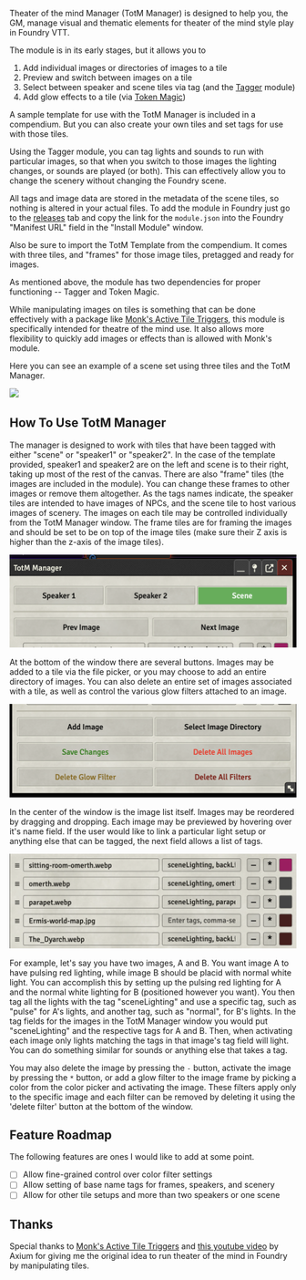 Theater of the mind Manager (TotM Manager) is designed to help you, the GM, manage visual and thematic elements for theater of the mind style play in Foundry VTT.

The module is in its early stages, but it allows you to 

1. Add individual images or directories of images to a tile
2. Preview and switch between images on a tile
3. Select between speaker and scene tiles via tag (and the [Tagger](https://github.com/fantasycalendar/FoundryVTT-Tagger) module)
4. Add glow effects to a tile (via [Token Magic](https://github.com/Feu-Secret/Tokenmagic))

A sample template for use with the TotM Manager is included in a compendium. But you can also create your own tiles and set tags for use with those tiles.

Using the Tagger module, you can tag lights and sounds to run with particular images, so that when you switch to those images the lighting changes, or sounds are played (or both). This can effectively allow you to change the scenery without changing the Foundry scene.

All tags and image data are stored in the metadata of the scene tiles, so nothing is altered in your actual files. To add the module in Foundry just go to the [releases](https://github.com/LichFactory-Games/TotM-Manager/releases) tab and copy the link for the `module.json` into the Foundry "Manifest URL" field in the "Install Module" window.

Also be sure to import the TotM Template from the compendium. It comes with three tiles, and "frames" for those image tiles, pretagged and ready for images. 

As mentioned above, the module has two dependencies for proper functioning -- Tagger and Token Magic. 

While manipulating images on tiles is something that can be done effectively with a package like [Monk's Active Tile Triggers](https://github.com/ironmonk88/monks-active-tiles), this module is specifically intended for theatre of the mind use. It also allows more flexibility to quickly add images or effects than is allowed with Monk's module. 

Here you can see an example of a scene set using three tiles and the TotM Manager.

![](./screenshots/totmm-screenshot.png)

## How To Use TotM Manager

The manager is designed to work with tiles that have been tagged with either "scene" or "speaker1" or "speaker2". In the case of the template provided, speaker1 and speaker2 are on the left and scene is to their right, taking up most of the rest of the canvas. There are also "frame" tiles (the images are included in the module). You can change these frames to other images or remove them altogether. As the tags names indicate, the speaker tiles are intended to have images of NPCs, and the scene tile to host various images of scenery. The images on each tile may be controlled individually from the TotM Manager window. The frame tiles are for framing the images and should be set to be on top of the image tiles (make sure their Z axis is higher than the z-axis of the image tiles). 

![](./screenshots/totmm-screenshot-buttons.png)

At the bottom of the window there are several buttons. Images may be added to a tile via the file picker, or you may choose to add an entire directory of images. You can also delete an entire set of images associated with a tile, as well as control the various glow filters attached to an image. 

![](./screenshots/totmm-screenshot-buttons2.png)

In the center of the window is the image list itself. Images may be reordered by dragging and dropping. Each image may be previewed by hovering over it's name field. If the user would like to link a particular light setup or anything else that can be tagged, the next field allows a list of tags. 

![](./screenshots/totmm-screenshot-fields.png)

For example, let's say you have two images, A and B. You want image A to have pulsing red lighting, while image B should be placid with normal white light. You can accomplish this by setting up the pulsing red lighting for A and the normal white lighting for B (positioned however you want). You then tag all the lights with the tag "sceneLighting" and use a specific tag, such as "pulse" for A's lights, and another tag, such as "normal", for B's lights. In the tag fields for the images in the TotM Manager window you would put "sceneLighting" and the respective tags for A and B. Then, when activating each image only lights matching the tags in that image's tag field will light. You can do something similar for sounds or anything else that takes a tag. 

You may also delete the image by pressing the `-` button, activate the image by pressing the `*` button, or add a glow filter to the image frame by picking a color from the color picker and activating the image. These filters apply only to the specific image and each filter can be removed by deleting it using the 'delete filter' button at the bottom of the window. 

## Feature Roadmap

The following features are ones I would like to add at some point. 

- [ ] Allow fine-grained control over color filter settings 
- [ ] Allow setting of base name tags for frames, speakers, and scenery
- [ ] Allow for other tile setups and more than two speakers or one scene

## Thanks

Special thanks to [Monk's Active Tile Triggers](https://github.com/ironmonk88/monks-active-tiles) and [this youtube video](https://www.youtube.com/watch?v=Uq1y7l7DcoU) by Axium for giving me the original idea to run theater of the mind in Foundry by manipulating tiles. 
